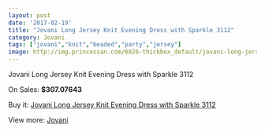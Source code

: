 ```yaml
---
layout: post
date: '2017-02-19'
title: "Jovani Long Jersey Knit Evening Dress with Sparkle 3112"
category: Jovani
tags: ["jovani","knit","beaded","party","jersey"]
image: http://img.princessan.com/6826-thickbox_default/jovani-long-jersey-knit-evening-dress-with-sparkle-3112.jpg
---
```

Jovani Long Jersey Knit Evening Dress with Sparkle 3112

On Sales: **$307.07643**
<a href="https://www.princessan.com/en/jovani/3086-jovani-long-jersey-knit-evening-dress-with-sparkle-3112.html"><amp-img layout="responsive" width="600" height="600" src="//img.princessan.com/6826-thickbox_default/jovani-long-jersey-knit-evening-dress-with-sparkle-3112.jpg" alt="Jovani Long Jersey Knit Evening Dress with Sparkle 3112 0" /></a>
<a href="https://www.princessan.com/en/jovani/3086-jovani-long-jersey-knit-evening-dress-with-sparkle-3112.html"><amp-img layout="responsive" width="600" height="600" src="//img.princessan.com/6830-thickbox_default/jovani-long-jersey-knit-evening-dress-with-sparkle-3112.jpg" alt="Jovani Long Jersey Knit Evening Dress with Sparkle 3112 1" /></a>
<a href="https://www.princessan.com/en/jovani/3086-jovani-long-jersey-knit-evening-dress-with-sparkle-3112.html"><amp-img layout="responsive" width="600" height="600" src="//img.princessan.com/6829-thickbox_default/jovani-long-jersey-knit-evening-dress-with-sparkle-3112.jpg" alt="Jovani Long Jersey Knit Evening Dress with Sparkle 3112 2" /></a>
<a href="https://www.princessan.com/en/jovani/3086-jovani-long-jersey-knit-evening-dress-with-sparkle-3112.html"><amp-img layout="responsive" width="600" height="600" src="//img.princessan.com/6828-thickbox_default/jovani-long-jersey-knit-evening-dress-with-sparkle-3112.jpg" alt="Jovani Long Jersey Knit Evening Dress with Sparkle 3112 3" /></a>
<a href="https://www.princessan.com/en/jovani/3086-jovani-long-jersey-knit-evening-dress-with-sparkle-3112.html"><amp-img layout="responsive" width="600" height="600" src="//img.princessan.com/6827-thickbox_default/jovani-long-jersey-knit-evening-dress-with-sparkle-3112.jpg" alt="Jovani Long Jersey Knit Evening Dress with Sparkle 3112 4" /></a>

Buy it: [Jovani Long Jersey Knit Evening Dress with Sparkle 3112](https://www.princessan.com/en/jovani/3086-jovani-long-jersey-knit-evening-dress-with-sparkle-3112.html "Jovani Long Jersey Knit Evening Dress with Sparkle 3112")

View more: [Jovani](https://www.princessan.com/en/26-jovani "Jovani")